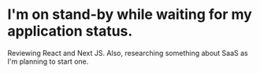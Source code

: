 # I'm on stand-by while waiting for my application status.
Reviewing React and Next JS. Also, researching something about SaaS as I'm planning to start one.
